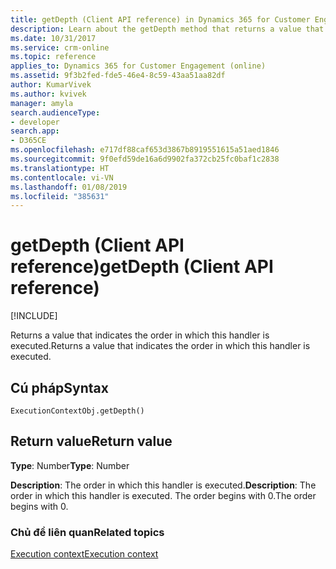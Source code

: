 ```yaml
---
title: getDepth (Client API reference) in Dynamics 365 for Customer Engagement| MicrosoftDocs
description: Learn about the getDepth method that returns a value that indicates the order in which this handler is executed.
ms.date: 10/31/2017
ms.service: crm-online
ms.topic: reference
applies_to: Dynamics 365 for Customer Engagement (online)
ms.assetid: 9f3b2fed-fde5-46e4-8c59-43aa51aa82df
author: KumarVivek
ms.author: kvivek
manager: amyla
search.audienceType:
- developer
search.app:
- D365CE
ms.openlocfilehash: e717df88caf653d3867b8919551615a51aed1846
ms.sourcegitcommit: 9f0efd59de16a6d9902fa372cb25fc0baf1c2838
ms.translationtype: HT
ms.contentlocale: vi-VN
ms.lasthandoff: 01/08/2019
ms.locfileid: "385631"
---
```

# <a name="getdepth-client-api-reference"></a><span data-ttu-id="3ef72-103">getDepth (Client API reference)</span><span class="sxs-lookup"><span data-stu-id="3ef72-103">getDepth (Client API reference)</span></span>

[!INCLUDE[](../../../../includes/cc_applies_to_update_9_0_0.md)]

<span data-ttu-id="3ef72-104">Returns a value that indicates the order in which this handler is executed.</span><span class="sxs-lookup"><span data-stu-id="3ef72-104">Returns a value that indicates the order in which this handler is executed.</span></span>

## <a name="syntax"></a><span data-ttu-id="3ef72-105">Cú pháp</span><span class="sxs-lookup"><span data-stu-id="3ef72-105">Syntax</span></span>

`ExecutionContextObj.getDepth()`

## <a name="return-value"></a><span data-ttu-id="3ef72-106">Return value</span><span class="sxs-lookup"><span data-stu-id="3ef72-106">Return value</span></span>

<span data-ttu-id="3ef72-107">**Type**: Number</span><span class="sxs-lookup"><span data-stu-id="3ef72-107">**Type**: Number</span></span>

<span data-ttu-id="3ef72-108">**Description**: The order in which this handler is executed.</span><span class="sxs-lookup"><span data-stu-id="3ef72-108">**Description**: The order in which this handler is executed.</span></span> <span data-ttu-id="3ef72-109">The order begins with 0.</span><span class="sxs-lookup"><span data-stu-id="3ef72-109">The order begins with 0.</span></span>


### <a name="related-topics"></a><span data-ttu-id="3ef72-110">Chủ đề liên quan</span><span class="sxs-lookup"><span data-stu-id="3ef72-110">Related topics</span></span>
[<span data-ttu-id="3ef72-111">Execution context</span><span class="sxs-lookup"><span data-stu-id="3ef72-111">Execution context</span></span>](../execution-context.md)





